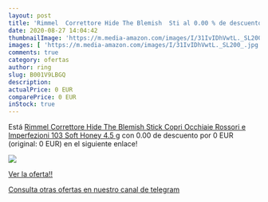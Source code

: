 ```yaml
---
layout: post
title: 'Rimmel  Correttore Hide The Blemish  Sti al 0.00 % de descuento'
date: 2020-08-27 14:04:42
thumbnailImage: 'https://m.media-amazon.com/images/I/31IvIDhVwtL._SL200_.jpg'
images: [ 'https://m.media-amazon.com/images/I/31IvIDhVwtL._SL200_.jpg' ]
comments: true
category: ofertas
author: ring
slug: B001V9LBGQ
description:
actualPrice: 0 EUR
comparePrice: 0 EUR
inStock: true
---
```


Está [Rimmel  Correttore Hide The Blemish  Stick Copri Occhiaie  Rossori e Imperfezioni  103 Soft Honey  4.5 g](https://www.amazon.it/dp/B001V9LBGQ/?tag=redken00-21) con 0.00 de descuento por 0 EUR (original: 0 EUR) en el siguiente enlace!

[![](https://m.media-amazon.com/images/I/31IvIDhVwtL._SL200_.jpg)](https://www.amazon.it/dp/B001V9LBGQ/?tag=redken00-21)

[Ver la oferta!!](https://www.amazon.it/dp/B001V9LBGQ/?tag=redken00-21)

[Consulta otras ofertas en nuestro canal de telegram](https://t.me/s/ofertas25)
